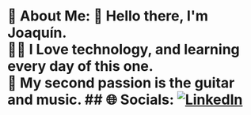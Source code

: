 # 💫 About Me: 👋 Hello there, I'm Joaquín.<br>👨‍💻 I Love technology, and learning every day of this one.<br>🎸 My second passion is the guitar and music. ## 🌐 Socials: [![LinkedIn](https://img.shields.io/badge/LinkedIn-%230077B5.svg?logo=linkedin&logoColor=white)](https://linkedin.com/in/https://www.linkedin.com/in/joaquin-alberto-pappa-larreal-2bb860270/)
